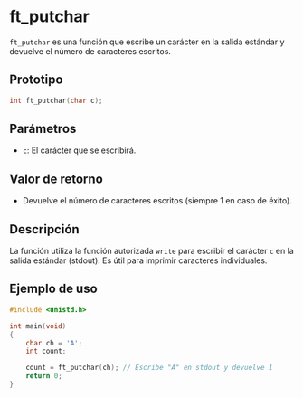 # ft_putchar
`ft_putchar` es una función que escribe un carácter en la salida estándar y devuelve el número de caracteres escritos.

## Prototipo
```c
int ft_putchar(char c);
```

## Parámetros
- `c`: El carácter que se escribirá.

## Valor de retorno
- Devuelve el número de caracteres escritos (siempre 1 en caso de éxito).

## Descripción
La función utiliza la función autorizada `write` para escribir el carácter `c` en la salida estándar (stdout). Es útil para imprimir caracteres individuales.

## Ejemplo de uso
```c
#include <unistd.h>

int main(void)
{
    char ch = 'A';
    int count;

    count = ft_putchar(ch); // Escribe "A" en stdout y devuelve 1
    return 0;
}
```
